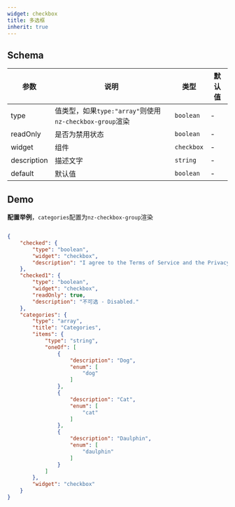 ```yaml
---
widget: checkbox
title: 多选框
inherit: true
---
```



## Schema

参数 | 说明 | 类型 | 默认值
----|------|-----|------
type | 值类型，如果`type:"array"`则使用`nz-checkbox-group`渲染 | `boolean` | - 
readOnly | 是否为禁用状态  | `boolean` | -
widget | 组件  | `checkbox` | - 
description | 描述文字 | `string` | - 
default | 默认值 | `boolean` | - 

 
## Demo

**配置举例**，`categories`配置为`nz-checkbox-group`渲染

```json

{
	"checked": {
        "type": "boolean",
        "widget": "checkbox",
		"description": "I agree to the Terms of Service and the Privacy Policy?"
	},
	"checked1": {
        "type": "boolean",
        "widget": "checkbox",
		"readOnly": true,
		"description": "不可选 - Disabled."
    },
    "categories": {
        "type": "array",
        "title": "Categories",
        "items": {
            "type": "string",
            "oneOf": [
                {
                    "description": "Dog",
                    "enum": [
                        "dog"
                    ]
                },
                {
                    "description": "Cat",
                    "enum": [
                        "cat"
                    ]
                },
                {
                    "description": "Daulphin",
                    "enum": [
                        "daulphin"
                    ]
                }
            ]
        },
        "widget": "checkbox"
    }
}

```

